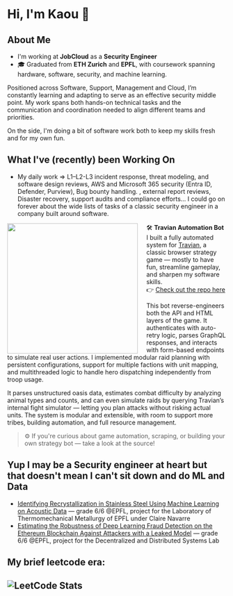 # Hi, I'm Kaou 👋

## About Me
- I'm working at **JobCloud** as a **Security Engineer**
- 🎓 Graduated from **ETH Zurich** and **EPFL**, with coursework spanning hardware, software, security, and machine learning.

Positioned across Software, Support, Management and Cloud, I’m constantly learning and adapting to serve as an effective security middle point. My work spans both hands-on technical tasks and the communication and coordination needed to align different teams and priorities.

On the side, I'm doing a bit of software work both to keep my skills fresh and for my own fun. 
## What I've (recently) been Working On
- My daily work =>  L1–L2-L3 incident response, threat modeling, and software design reviews, AWS and Microsoft 365 security (Entra ID, Defender, Purview), Bug bounty handling. , external report reviews, Disaster recovery, support audits and compliance efforts... I could go on forever about the wide lists of tasks of a classic security engineer in a company built around software.

<img align="left" src="https://github.com/user-attachments/assets/9b9e4320-ad4b-4881-a79b-15fa03cde6c8" width="300" style="margin-right: 20px;" />

🛠️ **Travian Automation Bot**  
I built a fully automated system for [Travian](https://www.travian.com), a classic browser strategy game — mostly to have fun, streamline gameplay, and sharpen my software skills.  
👉 [Check out the repo here](https://github.com/kaoutamine/travian_legends_bots)

This bot reverse-engineers both the API and HTML layers of the game. It authenticates with auto-retry logic, parses GraphQL responses, and interacts with form-based endpoints to simulate real user actions. I implemented modular raid planning with persistent configurations, support for multiple factions with unit mapping, and multithreaded logic to handle hero dispatching independently from troop usage.

It parses unstructured oasis data, estimates combat difficulty by analyzing animal types and counts, and can even simulate raids by querying Travian’s internal fight simulator — letting you plan attacks without risking actual units. The system is modular and extensible, with room to support more tribes, building automation, and full resource management.

> ⚙️ If you're curious about game automation, scraping, or building your own strategy bot — take a look at the source!






## Yup I may be a Security engineer at heart but that doesn't mean I can't sit down and do ML and Data

- [Identifying Recrystallization in Stainless Steel Using Machine Learning on Acoustic Data](https://github.com/kaoutamine/ML_laser_powder_project/blob/main/ML_laser_powder_paper.pdf) — grade 6/6 @EPFL, project for the Laboratory of Thermomechanical Metallurgy of EPFL under Claire Navarre
- [Estimating the Robustness of Deep Learning Fraud Detection on the Ethereum Blockchain Against Attackers with a Leaked Model](https://www.overleaf.com/read/mbxvnznrmbhv#c37320) — grade 6/6 @EPFL, project for the Decentralized and Distributed Systems Lab


## My brief leetcode era:
![LeetCode Stats](https://leetcard.jacoblin.cool/user1238lu?font=Dancing_Script)
---
